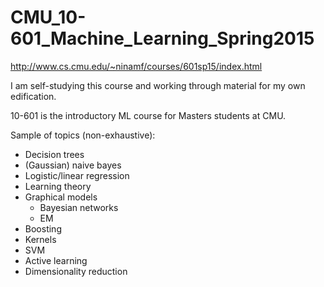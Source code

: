 # CMU_10-601_Machine_Learning_Spring2015
http://www.cs.cmu.edu/~ninamf/courses/601sp15/index.html

I am self-studying this course and working through material for my own edification.

10-601 is the introductory ML course for Masters students at CMU. 

Sample of topics (non-exhaustive):
- Decision trees
- (Gaussian) naive bayes 
- Logistic/linear regression
- Learning theory
- Graphical models
  - Bayesian networks
  - EM
- Boosting
- Kernels
- SVM
- Active learning
-  Dimensionality reduction
